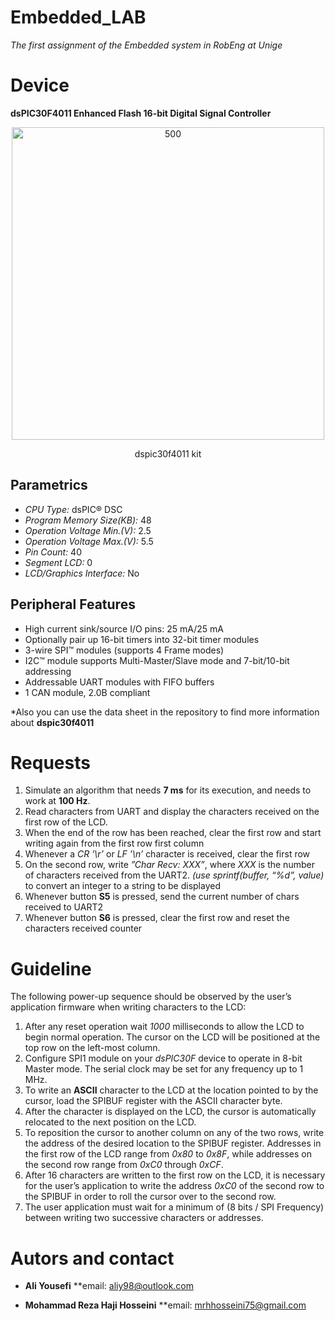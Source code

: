 # Embedded_LAB

_The first assignment of the Embedded system in RobEng at Unige_

Device 
===============

**dsPIC30F4011 Enhanced Flash 16-bit Digital Signal Controller**

<p align="center">
<img width="500" src="https://user-images.githubusercontent.com/80394968/201785505-84ed5f1d-2dfd-40be-8d2e-e7f4d976f9d3.png" alt="500">
</p>
</p>
<p align="center">
dspic30f4011 kit
</p>

Parametrics
------------

- _CPU Type:_	                dsPIC® DSC
- _Program Memory Size(KB):_	  48
- _Operation Voltage Min.(V):_	2.5
- _Operation Voltage Max.(V):_	5.5
- _Pin Count:_	                40
- _Segment LCD:_	              0
- _LCD/Graphics Interface:_  	No

Peripheral Features
---------------------

- High current sink/source I/O pins: 25 mA/25 mA
- Optionally pair up 16-bit timers into 32-bit timer modules
- 3-wire SPI™ modules (supports 4 Frame modes)
- I2C™ module supports Multi-Master/Slave mode and 7-bit/10-bit addressing
- Addressable UART modules with FIFO buffers
- 1 CAN module, 2.0B compliant

*Also you can use the data sheet in the repository to find more information about __dspic30f4011__

Requests
===============

1. Simulate an algorithm that needs __7 ms__ for its execution, and needs to work at __100 Hz__.
2. Read characters from UART and display the characters received on the first row of the LCD.
3. When the end of the row has been reached, clear the first row and start writing again from the first row first column
4. Whenever a _CR ’\r’_ or _LF ’\n’_ character is received, clear the first row
5. On the second row, write _”Char Recv: XXX”_, where _XXX_ is the number of characters received from the UART2. _(use sprintf(buffer, “%d”, value)_ to convert an integer to a string to be displayed
6. Whenever button __S5__ is pressed, send the current number of chars received to UART2
7. Whenever button __S6__ is pressed, clear the first row and reset the characters received counter

Guideline
============

The following power-up sequence should be observed by the user’s application firmware when writing characters to the LCD:

1. After any reset operation wait _1000_ milliseconds to allow the LCD to begin normal operation. The cursor on the LCD will be positioned at the top row on the
left-most column.
2. Configure SPI1 module on your _dsPIC30F_ device to operate in 8-bit Master mode. The serial clock may be set for any frequency up to 1 MHz.
3. To write an **ASCII** character to the LCD at the location pointed to by the cursor, load the SPIBUF register with the ASCII character byte.
4. After the character is displayed on the LCD, the cursor is automatically relocated to the next position on the LCD.
5. To reposition the cursor to another column on any of the two rows, write the address of the desired location to the SPIBUF register. Addresses in the first row
of the LCD range from _0x80_ to _0x8F_, while addresses on the second row range from _0xC0_ through _0xCF_.
6. After 16 characters are written to the first row on the LCD, it is necessary for the user’s application to write the address _0xC0_ of the second row to the SPIBUF in order to roll the cursor over to the second row.
7. The user application must wait for a minimum of (8 bits / SPI Frequency) between writing two successive characters or addresses.

Autors and contact
===================
- __Ali Yousefi__  **email: <aliy98@outlook.com>

- __Mohammad Reza Haji Hosseini__ **email: <mrhhosseini75@gmail.com>
